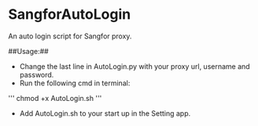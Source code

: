 SangforAutoLogin
================
An auto login script for Sangfor proxy.

##Usage:##

* Change the last line in AutoLogin.py with your proxy url, username and password.
* Run the following cmd in terminal:

'''
chmod +x AutoLogin.sh 
'''
* Add AutoLogin.sh to your start up in the Setting app.

